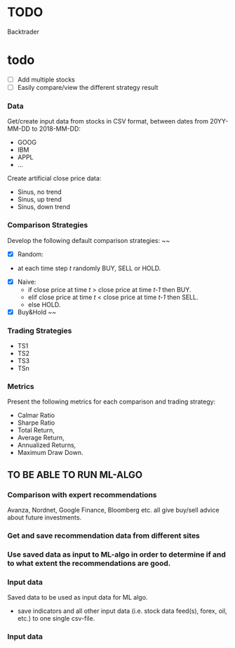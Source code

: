 # TODO

Backtrader
# todo 
* [ ] Add multiple stocks
* [ ] Easily compare/view the different strategy result

### Data
Get/create input data from stocks in CSV format, between dates from 20YY-MM-DD to 2018-MM-DD:
* GOOG
* IBM
* APPL
* ...

Create artificial close price data: 
* Sinus, no trend
* Sinus, up trend
* Sinus, down trend

### Comparison Strategies
Develop the following default comparison strategies:
~~
* [x] Random: 
 * at each time step _t_ randomly BUY, SELL or HOLD.
* [x] Naive: 
  * if close price at time _t_ > close price at time _t-1_ then BUY.
  * elif close price at time _t_ < close price at time _t-1_ then SELL.
  * else HOLD. 
* [x] Buy&Hold
~~

### Trading Strategies

* TS1
* TS2
* TS3
* TSn

### Metrics
Present the following metrics for each comparison and trading strategy:

* Calmar Ratio
* Sharpe Ratio
* Total Return, 
* Average Return, 
* Annualized Returns,
* Maximum Draw Down.

## TO BE ABLE TO RUN ML-ALGO
### Comparison with expert recommendations
Avanza, Nordnet, Google Finance, Bloomberg etc. all give buy/sell advice about future investments.
### Get and save recommendation data from different sites
### Use saved data as input to ML-algo in order to determine if and to what extent the recommendations are good. 



### Input data 
Saved data to be used as input data for ML algo.
* save indicators and all other input data (i.e. stock data feed(s), forex, oil, etc.) to one single csv-file.

### Input data 



